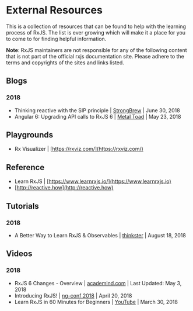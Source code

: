 # External Resources

This is a collection of resources that can be found to help with the learning process of RxJS. The list is ever growing which will make it a place for you to come to for finding helpful information.

**Note**: RxJS maintainers are not responsible for any of the following content that is not part of the official rxjs documentation site. Please adhere to the terms and copyrights of the sites and links listed.

## Blogs

### 2018

* Thinking reactive with the SIP principle | [StrongBrew](https://blog.strongbrew.io/the-sip-principle/) | June 30, 2018
* Angular 6: Upgrading API calls to RxJS 6 | [Metal Toad](https://www.metaltoad.com/blog/angular-6-upgrading-api-calls-rxjs-6) | May 23, 2018


## Playgrounds

* Rx Visualizer | [https://rxviz.com/](https://rxviz.com/)


## Reference

* Learn RxJS | [https://www.learnrxjs.io/](https://www.learnrxjs.io)
* [http://reactive.how](http://reactive.how)


## Tutorials

### 2018

* A Better Way to Learn RxJS & Observables | [thinkster](https://thinkster.io/tutorials/learn-rxjs-observables) | August 18, 2018


## Videos

### 2018

* RxJS 6 Changes - Overview |  [academind.com](https://www.academind.com/learn/javascript/rxjs-6-what-changed/) | Last Updated: May 3, 2018
* Introducing RxJS! | [ng-conf 2018](https://www.youtube.com/watch?v=JCXZhe6KsxQ) | April 20, 2018
* Learn RxJS in 60 Minutes for Beginners | [YouTube](https://www.youtube.com/watch?v=PhggNGsSQyg) | March 30, 2018

